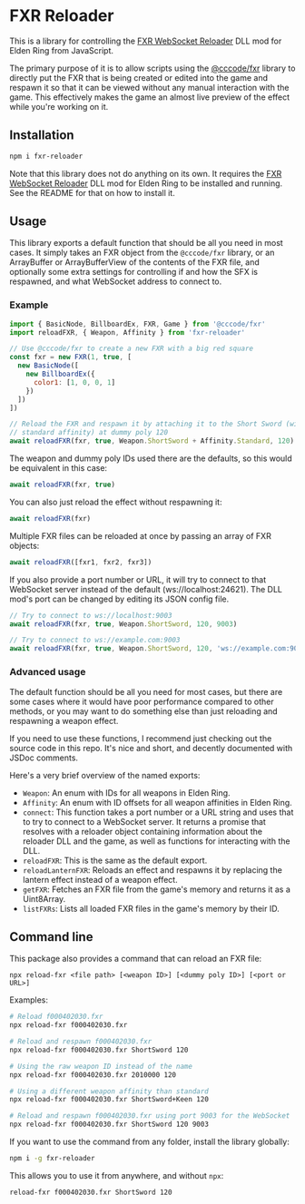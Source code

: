 # FXR Reloader
This is a library for controlling the [FXR WebSocket Reloader](https://github.com/EvenTorset/fxr-ws-reloader) DLL mod for Elden Ring from JavaScript.

The primary purpose of it is to allow scripts using the [@cccode/fxr](https://www.npmjs.com/package/@cccode/fxr) library to directly put the FXR that is being created or edited into the game and respawn it so that it can be viewed without any manual interaction with the game. This effectively makes the game an almost live preview of the effect while you're working on it.

## Installation
```bash
npm i fxr-reloader
```

Note that this library does not do anything on its own. It requires the [FXR WebSocket Reloader](https://github.com/EvenTorset/fxr-ws-reloader) DLL mod for Elden Ring to be installed and running. See the README for that on how to install it.

## Usage
This library exports a default function that should be all you need in most cases. It simply takes an FXR object from the `@cccode/fxr` library, or an ArrayBuffer or ArrayBufferView of the contents of the FXR file, and optionally some extra settings for controlling if and how the SFX is respawned, and what WebSocket address to connect to.

### Example
```js
import { BasicNode, BillboardEx, FXR, Game } from '@cccode/fxr'
import reloadFXR, { Weapon, Affinity } from 'fxr-reloader'

// Use @cccode/fxr to create a new FXR with a big red square
const fxr = new FXR(1, true, [
  new BasicNode([
    new BillboardEx({
      color1: [1, 0, 0, 1]
    })
  ])
])

// Reload the FXR and respawn it by attaching it to the Short Sword (with
// standard affinity) at dummy poly 120
await reloadFXR(fxr, true, Weapon.ShortSword + Affinity.Standard, 120)
```
The weapon and dummy poly IDs used there are the defaults, so this would be equivalent in this case:
```js
await reloadFXR(fxr, true)
```
You can also just reload the effect without respawning it:
```js
await reloadFXR(fxr)
```
Multiple FXR files can be reloaded at once by passing an array of FXR objects:
```js
await reloadFXR([fxr1, fxr2, fxr3])
```
If you also provide a port number or URL, it will try to connect to that WebSocket server instead of the default (ws://localhost:24621). The DLL mod's port can be changed by editing its JSON config file.
```js
// Try to connect to ws://localhost:9003
await reloadFXR(fxr, true, Weapon.ShortSword, 120, 9003)

// Try to connect to ws://example.com:9003
await reloadFXR(fxr, true, Weapon.ShortSword, 120, 'ws://example.com:9003')
```

### Advanced usage
The default function should be all you need for most cases, but there are some cases where it would have poor performance compared to other methods, or you may want to do something else than just reloading and respawning a weapon effect.

If you need to use these functions, I recommend just checking out the source code in this repo. It's nice and short, and decently documented with JSDoc comments.

Here's a very brief overview of the named exports:
- `Weapon`: An enum with IDs for all weapons in Elden Ring.
- `Affinity`: An enum with ID offsets for all weapon affinities in Elden Ring.
- `connect`: This function takes a port number or a URL string and uses that to try to connect to a WebSocket server. It returns a promise that resolves with a reloader object containing information about the reloader DLL and the game, as well as functions for interacting with the DLL.
- `reloadFXR`: This is the same as the default export.
- `reloadLanternFXR`: Reloads an effect and respawns it by replacing the lantern effect instead of a weapon effect.
- `getFXR`: Fetches an FXR file from the game's memory and returns it as a Uint8Array.
- `listFXRs`: Lists all loaded FXR files in the game's memory by their ID.

## Command line
This package also provides a command that can reload an FXR file:
```
npx reload-fxr <file path> [<weapon ID>] [<dummy poly ID>] [<port or URL>]
```
Examples:
```bash
# Reload f000402030.fxr
npx reload-fxr f000402030.fxr

# Reload and respawn f000402030.fxr
npx reload-fxr f000402030.fxr ShortSword 120

# Using the raw weapon ID instead of the name
npx reload-fxr f000402030.fxr 2010000 120

# Using a different weapon affinity than standard
npx reload-fxr f000402030.fxr ShortSword+Keen 120

# Reload and respawn f000402030.fxr using port 9003 for the WebSocket
npx reload-fxr f000402030.fxr ShortSword 120 9003
```
If you want to use the command from any folder, install the library globally:
```bash
npm i -g fxr-reloader
```
This allows you to use it from anywhere, and without `npx`:
```bash
reload-fxr f000402030.fxr ShortSword 120
```
